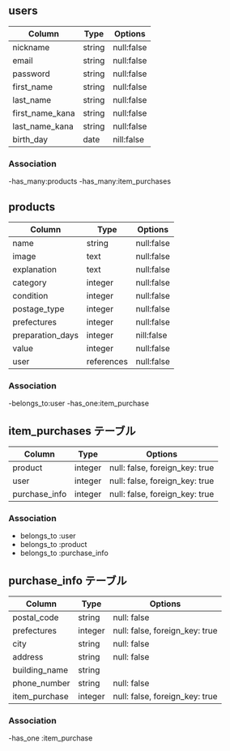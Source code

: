 ## users

|Column  |Type  |Options   |
|---------------|------|----------|
|nickname       |string|null:false|
|email          |string|null:false|
|password       |string|null:false|
|first_name     |string|null:false|
|last_name      |string|null:false|
|first_name_kana|string|null:false|
|last_name_kana |string|null:false|
|birth_day      |date  |nill:false|


### Association
-has_many:products
-has_many:item_purchases

## products

|Column          |Type       |Options   |
|----------------|-----------|----------|
|name            |string     |null:false|
|image           |text       |null:false|
|explanation     |text       |null:false|
|category        |integer    |null:false|
|condition       |integer    |null:false|
|postage_type    |integer    |null:false|
|prefectures     |integer    |null:false|
|preparation_days|integer    |nill:false|
|value           |integer    |null:false|
|user            |references |null:false|


### Association
-belongs_to:user
-has_one:item_purchase

## item_purchases テーブル
| Column        | Type    | Options                        |
| ------------- | ------- | ------------------------------ |
| product       | integer | null: false, foreign_key: true |
| user          | integer | null: false, foreign_key: true |
| purchase_info | integer | null: false, foreign_key: true |

### Association

- belongs_to :user
- belongs_to :product
- belongs_to :purchase_info


## purchase_info テーブル

| Column        | Type       | Options                        |
| ------------- | ---------- | ------------------------------ |
| postal_code   | string     | null: false                    |
| prefectures   | integer    | null: false, foreign_key: true |
| city          | string     | null: false                    |
| address       | string     | null: false                    |
| building_name | string     |                                |
| phone_number  | string     | null: false                    |
| item_purchase | integer    | null: false, foreign_key: true |

### Association

-has_one :item_purchase

